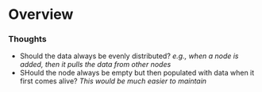 # Overview

### Thoughts
- Should the data always be evenly distributed? _e.g., when a node is added, then it pulls the data from other nodes_
- SHould the node always be empty but then populated with data when it first comes alive? _This would be much easier to maintain_